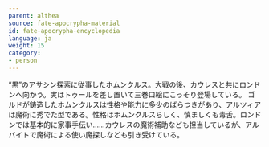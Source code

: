 ```yaml
---
parent: althea
source: fate-apocrypha-material
id: fate-apocrypha-encyclopedia
language: ja
weight: 15
category:
- person
---
```


“黒”のアサシン探索に従事したホムンクルス。大戦の後、カウレスと共にロンドンへ向かう。実はトゥールを差し置いて三巻口絵にこっそり登場している。
ゴルドが鋳造したホムンクルスは性格や能力に多少のばらつきがあり、アルツィアは魔術に秀でた型である。性格はホムンクルスらしく、慎ましくも毒舌。ロンドンでは基本的に家事手伝い……カウレスの魔術補助なども担当しているが、アルバイトで魔術による使い魔探しなども引き受けている。
